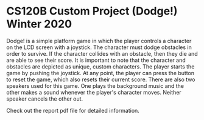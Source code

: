 # CS120B Custom Project (Dodge!) Winter 2020

Dodge! is a simple platform game in which the player controls a character on the LCD screen with a joystick. The character must dodge obstacles in order to survive. If the character collides with an obstacle, then they die and are able to see their score. It is important to note that the character and obstacles are depicted as unique, custom characters.
The player starts the game by pushing the joystick. At any point, the player can press the button to reset the game, which also resets their current score. 
There are also two speakers used for this game. One plays the background music and the other makes a sound whenever the player's character moves. Neither speaker cancels the other out.

Check out the report pdf file for detailed information.
